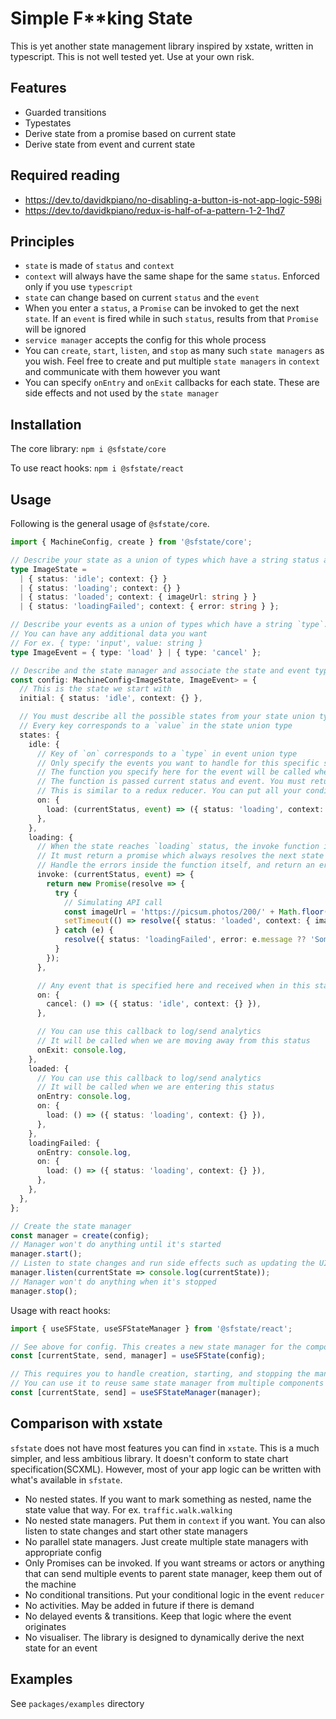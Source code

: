 # Simple F\*\*king State

This is yet another state management library inspired by xstate, written in typescript. This is not well tested yet. Use
at your own risk.

## Features

- Guarded transitions
- Typestates
- Derive state from a promise based on current state
- Derive state from event and current state

## Required reading

- https://dev.to/davidkpiano/no-disabling-a-button-is-not-app-logic-598i
- https://dev.to/davidkpiano/redux-is-half-of-a-pattern-1-2-1hd7

## Principles

- `state` is made of `status` and `context`
- `context` will always have the same shape for the same `status`. Enforced only if you use `typescript`
- `state` can change based on current `status` and the `event`
- When you enter a `status`, a `Promise` can be invoked to get the next `state`. If an `event` is fired while in such
  `status`, results from that `Promise` will be ignored
- `service manager` accepts the config for this whole process
- You can `create`, `start`, `listen`, and `stop` as many such `state managers` as you wish. Feel free to create and put
  multiple `state managers` in `context` and communicate with them however you want
- You can specify `onEntry` and `onExit` callbacks for each state. These are side effects and not used by the
  `state manager`

## Installation

The core library: `npm i @sfstate/core`

To use react hooks: `npm i @sfstate/react`

## Usage

Following is the general usage of `@sfstate/core`.

```typescript
import { MachineConfig, create } from '@sfstate/core';

// Describe your state as a union of types which have a string status and any context.
type ImageState =
  | { status: 'idle'; context: {} }
  | { status: 'loading'; context: {} }
  | { status: 'loaded'; context: { imageUrl: string } }
  | { status: 'loadingFailed'; context: { error: string } };

// Describe your events as a union of types which have a string `type`.
// You can have any additional data you want
// For ex. { type: 'input', value: string }
type ImageEvent = { type: 'load' } | { type: 'cancel' };

// Describe and the state manager and associate the state and event types
const config: MachineConfig<ImageState, ImageEvent> = {
  // This is the state we start with
  initial: { status: 'idle', context: {} },

  // You must describe all the possible states from your state union type
  // Every key corresponds to a `value` in the state union type
  states: {
    idle: {
      // Key of `on` corresponds to a `type` in event union type
      // Only specify the events you want to handle for this specific status
      // The function you specify here for the event will be called when the state manager receives that event
      // The function is passed current status and event. You must return the next state synchronously.
      // This is similar to a redux reducer. You can put all your conditional logic here
      on: {
        load: (currentStatus, event) => ({ status: 'loading', context: {} }),
      },
    },
    loading: {
      // When the state reaches `loading` status, the invoke function is called
      // It must return a promise which always resolves the next state
      // Handle the errors inside the function itself, and return an error state
      invoke: (currentStatus, event) => {
        return new Promise(resolve => {
          try {
            // Simulating API call
            const imageUrl = 'https://picsum.photos/200/' + Math.floor(Math.random() * (300 - 200 + 1) + 200);
            setTimeout(() => resolve({ status: 'loaded', context: { imageUrl } }), 5000);
          } catch (e) {
            resolve({ status: 'loadingFailed', error: e.message ?? 'Something went wrong' });
          }
        });
      },

      // Any event that is specified here and received when in this status makes state manager ignore the invoked promise
      on: {
        cancel: () => ({ status: 'idle', context: {} }),
      },

      // You can use this callback to log/send analytics
      // It will be called when we are moving away from this status
      onExit: console.log,
    },
    loaded: {
      // You can use this callback to log/send analytics
      // It will be called when we are entering this status
      onEntry: console.log,
      on: {
        load: () => ({ status: 'loading', context: {} }),
      },
    },
    loadingFailed: {
      onEntry: console.log,
      on: {
        load: () => ({ status: 'loading', context: {} }),
      },
    },
  },
};

// Create the state manager
const manager = create(config);
// Manager won't do anything until it's started
manager.start();
// Listen to state changes and run side effects such as updating the UI
manager.listen(currentState => console.log(currentState));
// Manager won't do anything when it's stopped
manager.stop();
```

Usage with react hooks:

```typescript
import { useSFState, useSFStateManager } from '@sfstate/react';

// See above for config. This creates a new state manager for the component.
const [currentState, send, manager] = useSFState(config);

// This requires you to handle creation, starting, and stopping the manager
// You can use it to reuse same state manager from multiple components
const [currentState, send] = useSFStateManager(manager);
```

## Comparison with xstate

`sfstate` does not have most features you can find in `xstate`. This is a much simpler, and less ambitious library. It
doesn't conform to state chart specification(SCXML). However, most of your app logic can be written with what's available in
`sfstate`.

- No nested states. If you want to mark something as nested, name the state value that way. For ex.
  `traffic.walk.walking`
- No nested state managers. Put them in `context` if you want. You can also listen to state changes and start other
  state managers
- No parallel state managers. Just create multiple state managers with appropriate config
- Only Promises can be invoked. If you want streams or actors or anything that can send multiple events to parent state
  manager, keep them out of the machine
- No conditional transitions. Put your conditional logic in the event `reducer`
- No activities. May be added in future if there is demand
- No delayed events & transitions. Keep that logic where the event originates
- No visualiser. The library is designed to dynamically derive the next state for an event 

## Examples

See `packages/examples` directory
